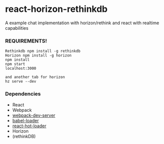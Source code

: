# react-horizon-rethinkdb

A example chat implementation with horizon/rethink and react with realtime capabilities

### REQUIREMENTS!
```
Rethinkdb npm install -g rethinkdb
Horizon npm install -g horizon
npm install
npm start
localhost:3000

and another tab for horizon
hz serve --dev

```

### Dependencies

* React
* Webpack
* [webpack-dev-server](https://github.com/webpack/webpack-dev-server)
* [babel-loader](https://github.com/babel/babel-loader)
* [react-hot-loader](https://github.com/gaearon/react-hot-loader)
* Horizon
* (rethinkDB)
